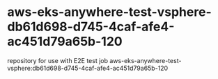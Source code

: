 # aws-eks-anywhere-test-vsphere-db61d698-d745-4caf-afe4-ac451d79a65b-120
repository for use with E2E test job aws-eks-anywhere-test-vsphere:db61d698-d745-4caf-afe4-ac451d79a65b-120
